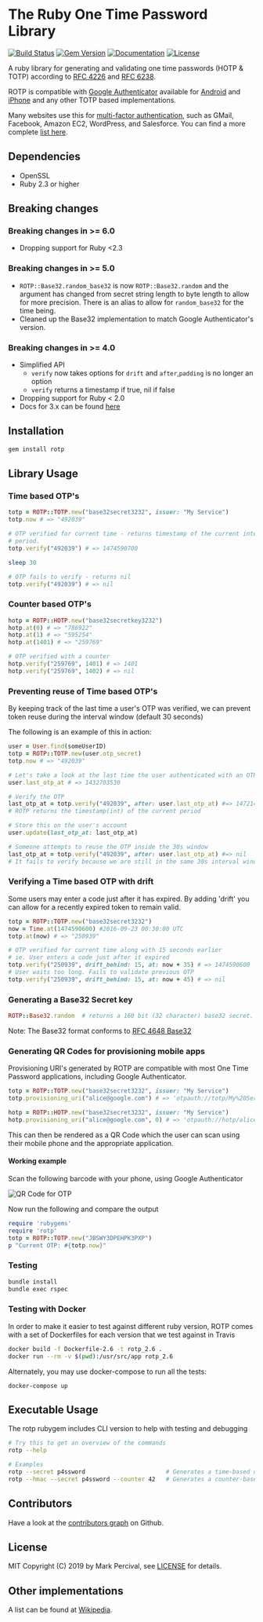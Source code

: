 # The Ruby One Time Password Library

[![Build Status](https://travis-ci.org/mdp/rotp.svg?branch=master)](https://travis-ci.org/mdp/rotp)
[![Gem Version](https://badge.fury.io/rb/rotp.svg)](https://rubygems.org/gems/rotp)
[![Documentation](http://img.shields.io/badge/docs-rdoc.info-blue.svg)](https://www.rubydoc.info/github/mdp/rotp/master)
[![License](https://img.shields.io/badge/license-MIT-blue.svg?style=flat)](https://github.com/mdp/rotp/blob/master/LICENSE)

A ruby library for generating and validating one time passwords (HOTP & TOTP) according to [RFC 4226](https://datatracker.ietf.org/doc/html/rfc4226) and [RFC 6238](https://datatracker.ietf.org/doc/html/rfc6238).

ROTP is compatible with [Google Authenticator](https://github.com/google/google-authenticator) available for [Android](https://play.google.com/store/apps/details?id=com.google.android.apps.authenticator2) and [iPhone](https://itunes.apple.com/en/app/google-authenticator/id388497605) and any other TOTP based implementations.

Many websites use this for [multi-factor authentication](https://www.youtube.com/watch?v=17rykTIX_HY), such as GMail, Facebook, Amazon EC2, WordPress, and Salesforce. You can find a more complete [list here](https://en.wikipedia.org/wiki/Google_Authenticator#Usage).

## Dependencies

* OpenSSL
* Ruby 2.3 or higher

## Breaking changes

### Breaking changes in >= 6.0

- Dropping support for Ruby <2.3

### Breaking changes in >= 5.0

- `ROTP::Base32.random_base32` is now `ROTP::Base32.random` and the argument
  has changed from secret string length to byte length to allow for more
  precision. There is an alias to allow for `random_base32` for the time being.
- Cleaned up the Base32 implementation to match Google Authenticator's version.

### Breaking changes in >= 4.0

- Simplified API
  - `verify` now takes options for `drift` and `after`,`padding` is no longer an option
  - `verify` returns a timestamp if true, nil if false
- Dropping support for Ruby < 2.0
- Docs for 3.x can be found [here](https://github.com/mdp/rotp/tree/v3.x)

## Installation

```bash
gem install rotp
```

## Library Usage

### Time based OTP's

```ruby
totp = ROTP::TOTP.new("base32secret3232", issuer: "My Service")
totp.now # => "492039"

# OTP verified for current time - returns timestamp of the current interval
# period.
totp.verify("492039") # => 1474590700

sleep 30

# OTP fails to verify - returns nil
totp.verify("492039") # => nil
```

### Counter based OTP's

```ruby
hotp = ROTP::HOTP.new("base32secretkey3232")
hotp.at(0) # => "786922"
hotp.at(1) # => "595254"
hotp.at(1401) # => "259769"

# OTP verified with a counter
hotp.verify("259769", 1401) # => 1401
hotp.verify("259769", 1402) # => nil
```

### Preventing reuse of Time based OTP's

By keeping track of the last time a user's OTP was verified, we can prevent token reuse during
the interval window (default 30 seconds)

The following is an example of this in action:

```ruby
user = User.find(someUserID)
totp = ROTP::TOTP.new(user.otp_secret)
totp.now # => "492039"

# Let's take a look at the last time the user authenticated with an OTP
user.last_otp_at # => 1432703530

# Verify the OTP
last_otp_at = totp.verify("492039", after: user.last_otp_at) #=> 1472145760
# ROTP returns the timestamp(int) of the current period

# Store this on the user's account
user.update(last_otp_at: last_otp_at)

# Someone attempts to reuse the OTP inside the 30s window
last_otp_at = totp.verify("492039", after: user.last_otp_at) #=> nil
# It fails to verify because we are still in the same 30s interval window
```

### Verifying a Time based OTP with drift

Some users may enter a code just after it has expired. By adding 'drift' you can allow
for a recently expired token to remain valid.

```ruby
totp = ROTP::TOTP.new("base32secret3232")
now = Time.at(1474590600) #2016-09-23 00:30:00 UTC
totp.at(now) # => "250939"

# OTP verified for current time along with 15 seconds earlier
# ie. User enters a code just after it expired
totp.verify("250939", drift_behind: 15, at: now + 35) # => 1474590600
# User waits too long. Fails to validate previous OTP
totp.verify("250939", drift_behind: 15, at: now + 45) # => nil
```

### Generating a Base32 Secret key

```ruby
ROTP::Base32.random  # returns a 160 bit (32 character) base32 secret. Compatible with Google Authenticator
```

Note: The Base32 format conforms to [RFC 4648 Base32](http://en.wikipedia.org/wiki/Base32#RFC_4648_Base32_alphabet)

### Generating QR Codes for provisioning mobile apps

Provisioning URI's generated by ROTP are compatible with most One Time Password applications, including
Google Authenticator.

```ruby
totp = ROTP::TOTP.new("base32secret3232", issuer: "My Service")
totp.provisioning_uri("alice@google.com") # => 'otpauth://totp/My%20Service:alice%40google.com?secret=base32secret3232&issuer=My%20Service'

hotp = ROTP::HOTP.new("base32secret3232", issuer: "My Service")
hotp.provisioning_uri("alice@google.com", 0) # => 'otpauth://hotp/alice%40google.com?secret=base32secret3232&counter=0'
```

This can then be rendered as a QR Code which the user can scan using their mobile phone and the appropriate application.

#### Working example

Scan the following barcode with your phone, using Google Authenticator

![QR Code for OTP](https://cloud.githubusercontent.com/assets/2868/18771262/54f109dc-80f2-11e6-863f-d2be62ee587a.png)

Now run the following and compare the output

```ruby
require 'rubygems'
require 'rotp'
totp = ROTP::TOTP.new("JBSWY3DPEHPK3PXP")
p "Current OTP: #{totp.now}"
```

### Testing

```bash
bundle install
bundle exec rspec
```

### Testing with Docker

In order to make it easier to test against different ruby version, ROTP comes
with a set of Dockerfiles for each version that we test against in Travis

```bash
docker build -f Dockerfile-2.6 -t rotp_2.6 .
docker run --rm -v $(pwd):/usr/src/app rotp_2.6
```

Alternately, you may use docker-compose to run all the tests:

```
docker-compose up
```

## Executable Usage

The rotp rubygem includes CLI version to help with testing and debugging

```bash
# Try this to get an overview of the commands
rotp --help

# Examples
rotp --secret p4ssword                       # Generates a time-based one-time password
rotp --hmac --secret p4ssword --counter 42   # Generates a counter-based one-time password
```

## Contributors

Have a look at the [contributors graph](https://github.com/mdp/rotp/graphs/contributors) on Github.

## License

MIT Copyright (C) 2019 by Mark Percival, see [LICENSE](https://github.com/mdp/rotp/blob/master/LICENSE) for details.

## Other implementations

A list can be found at [Wikipedia](https://en.wikipedia.org/wiki/Google_Authenticator#Implementations).
